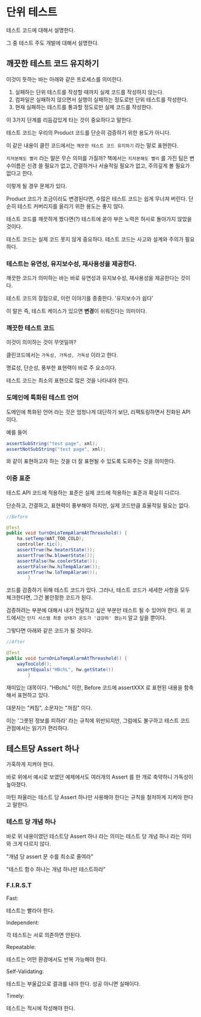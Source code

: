 # 단위 테스트

테스트 코드에 대해서 설명한다.

그 중 테스트 주도 개발에 대해서 설명한다.

## 깨끗한 테스트 코드 유지하기

이것이 뜻하는 바는 아래와 같은 프로세스를 의미한다.

1. 실패하는 단위 테스트를 작성할 때까지 실제 코드를 작성하지 않는다.
2. 컴파일은 실패하지 않으면서 실행이 실패하는 정도로만 단위 테스트를 작성한다.
3. 현재 실패하는 테스트를 통과할 정도로만 실제 코드를 작성한다.

이 3가지 단계를 리듬감있게 타는 것이 중요하다고 말한다.

테스트 코드는 우리의 Product 코드를 단순히 검증하기 위한 용도가 아니다.

이 같은 내용이 클린 코드에서는 `깨끗한 테스트 코드 유지하기` 라는 말로 표현한다.

`지저분해도 빨리` 라는 말은 무슨 의미를 가질까? 책에서는 `지저분해도 빨리` 를 가진 팀은 변수이름은 신경 쓸 필요가 없고,
간결하거나 서술적일 필요가 없고, 주의깊게 볼 필요가 없다고 한다.

이렇게 될 경우 문제가 있다.

Product 코드가 조금이라도 변경된다면, 수많은 테스트 코드는 쉽게 무너져 버린다. 단순히 테스트 커버리지를
올리기 위한 용도는 좋지 않다.

테스트 코드를 깨끗하게 짰다면(?) 테스트에 쏟아 부은 노력은 허사로 돌아가지 않았을 것이다.

테스트 코드는 실제 코드 못지 않게 중요하다. 테스트 코드는 사고와 설계와 주의가 필요하다.

### 테스트는 유연성, 유지보수성, 재사용성을 제공한다.

깨끗한 코드가 의미하는 바는 바로 유연성과 유지보수성, 재사용성을 제공한다는 것이다.

테스트 코드의 장점으로, 이런 이야기를 종종한다. '유지보수가 쉽다'

이 말은 즉, 테스트 케이스가 있으면 **변경**이 쉬워진다는 의미이다.

### 깨끗한 테스트 코드

이것이 의미하는 것이 무엇일까?

클린코드에서는 `가독성, 가독성, 가독성` 이라고 한다.

명료성, 단순성, 풍부한 표현력이 바로 주 요소이다.

테스트 코드는 최소의 표현으로 많은 것을 나타내야 한다.

### 도메인에 특화된 테스트 언어

도메인에 특화된 언어 라는 것은 엄청나게 대단하기 보단, 리팩토링하면서 진화된 API 이다.

예를 들어

```java
assertSubString("test page", xml);
assertNotSubString("test page", xml);
```

와 같이 표현하고자 하는 것을 더 잘 표현될 수 있도록 도와주는 것을 의미한다.

### 이중 표준

테스트 API 코드에 적용하는 표준은 실제 코드에 적용하는 표준과 확실히 다르다.

단순하고, 간결하고, 표현력이 풍부해야 하지만, 실제 코드만큼 효율적일 필요는 없다.

```java
//Before

@Test
public void turnOnLoTempAlarmAtThreashold() {
    ha.setTemp(WAT_TOO_COLD);
    controller.tic();
    assertTrue(hw.heaterState());
    assertTrue(hw.blowerState());
    assertFalse(hw.coolerState());
    assertFalse(hw.hiTempAlaram());
    assertTrue(hw.loTempAlaram());
        }
```

코드를 검증하기 위해 테스트 코드가 있다. 그러나, 테스트 코드가 세세한 사항을 모두 체크한다면, 그건 불안정한 코드가 된다.

검증하려는 부분에 대해서 내가 전달하고 싶은 부분만 테스트 될 수 있어야 한다.
위 코드에서는 `단지 시스템 최종 상태가 온도가 '급강하' 했는지` 알고 싶을 뿐이다.

그렇다면 아래와 같은 코드가 될 것이다.
```java
//After

@Test
public void turnOnLoTempAlarmAtThreashold() {
    wayTooCold();
    assertEquals("HBchL", hw.getState())
        }
```

재미있는 대목이다. "HBchL" 이란, Before 코드에 assertXXX 로 표현된 내용을 함축해서 표현하고 있다.

대문자는 "켜짐", 소문자는 "꺼짐" 이다.

이는 '그릇된 정보를 피하라' 라는 규칙에 위반되지만, 그럼에도 불구하고 테스트 코드 관점에서는 읽기가 편리하다.

## 테스트당 Assert 하나

가혹하게 지켜야 한다.

바로 위에서 예시로 보였던 예제에서도 여러개의 Assert 를 한 개로 축약하니 가독성이 높아졌다.

마틴 파울러는 테스트 당 Assert 하나만 사용해야 한다는 규칙을 철저하게 지켜야 한다고 말한다.

### 테스트 당 개념 하나

바로 위 내용이였던 테스트당 Assert 하나 라는 의미는 테스트 당 개념 하나 라는 의미와 크게 다르지 않다.

"개념 당 assert 문 수를 최소로 줄여라"

"테스트 함수 하나는 개념 하나만 테스트하라"


### F.I.R.S.T

Fast:

테스트는 빨라야 한다.


Independent:

각 테스트는 서로 의존하면 안된다.


Repeatable:

테스트는 어떤 환경에서도 반복 가능해야 한다.


Self-Validating:

테스트는 부울값으로 결과를 내야 한다. 성공 아니면 실패이다.


Timely:

테스트는 적시에 작성해야 한다.

